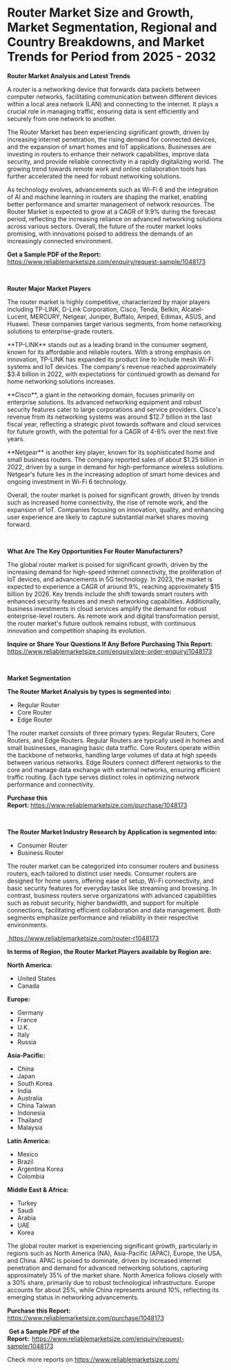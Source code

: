 <p><h1>Router Market Size and Growth, Market Segmentation, Regional and Country Breakdowns, and Market Trends for Period from 2025 -  2032</h1></p><p><strong>Router Market Analysis and Latest Trends</strong></p>
<p><p>A router is a networking device that forwards data packets between computer networks, facilitating communication between different devices within a local area network (LAN) and connecting to the internet. It plays a crucial role in managing traffic, ensuring data is sent efficiently and securely from one network to another.</p><p>The Router Market has been experiencing significant growth, driven by increasing internet penetration, the rising demand for connected devices, and the expansion of smart homes and IoT applications. Businesses are investing in routers to enhance their network capabilities, improve data security, and provide reliable connectivity in a rapidly digitalizing world. The growing trend towards remote work and online collaboration tools has further accelerated the need for robust networking solutions.</p><p>As technology evolves, advancements such as Wi-Fi 6 and the integration of AI and machine learning in routers are shaping the market, enabling better performance and smarter management of network resources. The Router Market is expected to grow at a CAGR of 9.9% during the forecast period, reflecting the increasing reliance on advanced networking solutions across various sectors. Overall, the future of the router market looks promising, with innovations poised to address the demands of an increasingly connected environment.</p></p>
<p><strong>Get a Sample PDF of the Report:&nbsp;</strong> <a href="https://www.reliablemarketsize.com/enquiry/request-sample/1048173?utm_campaign=1845&utm_medium=2&utm_source=Github&utm_content=ia&utm_term=12022025&utm_id=router">https://www.reliablemarketsize.com/enquiry/request-sample/1048173</a></p>
<p>&nbsp;</p>
<p><strong>Router Major Market Players</strong></p>
<p><p>The router market is highly competitive, characterized by major players including TP-LINK, D-Link Corporation, Cisco, Tenda, Belkin, Alcatel-Lucent, MERCURY, Netgear, Juniper, Buffalo, Amped, Edimax, ASUS, and Huawei. These companies target various segments, from home networking solutions to enterprise-grade routers.</p><p>**TP-LINK** stands out as a leading brand in the consumer segment, known for its affordable and reliable routers. With a strong emphasis on innovation, TP-LINK has expanded its product line to include mesh Wi-Fi systems and IoT devices. The company's revenue reached approximately $3.4 billion in 2022, with expectations for continued growth as demand for home networking solutions increases.</p><p>**Cisco**, a giant in the networking domain, focuses primarily on enterprise solutions. Its advanced networking equipment and robust security features cater to large corporations and service providers. Cisco's revenue from its networking systems was around $12.7 billion in the last fiscal year, reflecting a strategic pivot towards software and cloud services for future growth, with the potential for a CAGR of 4-6% over the next five years.</p><p>**Netgear** is another key player, known for its sophisticated home and small business routers. The company reported sales of about $1.25 billion in 2022, driven by a surge in demand for high-performance wireless solutions. Netgear's future lies in the increasing adoption of smart home devices and ongoing investment in Wi-Fi 6 technology.</p><p>Overall, the router market is poised for significant growth, driven by trends such as increased home connectivity, the rise of remote work, and the expansion of IoT. Companies focusing on innovation, quality, and enhancing user experience are likely to capture substantial market shares moving forward.</p></p>
<p>&nbsp;</p>
<p><strong>What Are The Key Opportunities For Router Manufacturers?</strong></p>
<p><p>The global router market is poised for significant growth, driven by the increasing demand for high-speed internet connectivity, the proliferation of IoT devices, and advancements in 5G technology. In 2023, the market is expected to experience a CAGR of around 9%, reaching approximately $15 billion by 2026. Key trends include the shift towards smart routers with enhanced security features and mesh networking capabilities. Additionally, business investments in cloud services amplify the demand for robust enterprise-level routers. As remote work and digital transformation persist, the router market's future outlook remains robust, with continuous innovation and competition shaping its evolution.</p></p>
<p><strong>Inquire or Share Your Questions If Any Before Purchasing This Report:</strong> <a href="https://www.reliablemarketsize.com/enquiry/pre-order-enquiry/1048173?utm_campaign=1845&utm_medium=2&utm_source=Github&utm_content=ia&utm_term=12022025&utm_id=router">https://www.reliablemarketsize.com/enquiry/pre-order-enquiry/1048173</a></p>
<p>&nbsp;</p>
<p><strong>Market Segmentation</strong></p>
<p><strong>The Router Market Analysis by types is segmented into:</strong></p>
<p><ul><li>Regular Router</li><li>Core Router</li><li>Edge Router</li></ul></p>
<p><p>The router market consists of three primary types: Regular Routers, Core Routers, and Edge Routers. Regular Routers are typically used in homes and small businesses, managing basic data traffic. Core Routers operate within the backbone of networks, handling large volumes of data at high speeds between various networks. Edge Routers connect different networks to the core and manage data exchange with external networks, ensuring efficient traffic routing. Each type serves distinct roles in optimizing network performance and connectivity.</p></p>
<p><strong>Purchase this Report:&nbsp;</strong><a href="https://www.reliablemarketsize.com/purchase/1048173?utm_campaign=1845&utm_medium=2&utm_source=Github&utm_content=ia&utm_term=12022025&utm_id=router">https://www.reliablemarketsize.com/purchase/1048173</a></p>
<p>&nbsp;</p>
<p><strong>The Router Market Industry Research by Application is segmented into:</strong></p>
<p><ul><li>Consumer Router</li><li>Business Router</li></ul></p>
<p><p>The router market can be categorized into consumer routers and business routers, each tailored to distinct user needs. Consumer routers are designed for home users, offering ease of setup, Wi-Fi connectivity, and basic security features for everyday tasks like streaming and browsing. In contrast, business routers serve organizations with advanced capabilities such as robust security, higher bandwidth, and support for multiple connections, facilitating efficient collaboration and data management. Both segments emphasize performance and reliability in their respective environments.</p></p>
<p><a href="https://www.reliablemarketsize.com/router-r1048173?utm_campaign=1845&utm_medium=2&utm_source=Github&utm_content=ia&utm_term=12022025&utm_id=router">&nbsp;https://www.reliablemarketsize.com/router-r1048173</a></p>
<p><strong>In terms of Region, the Router Market Players available by Region are:</strong></p>
<p>
    <p> <strong> North America: </strong>
        <ul>
            <li>United States</li>
            <li>Canada</li>
        </ul>
        </p> 
    <p> <strong> Europe: </strong>
        <ul>
            <li>Germany</li>
            <li>France</li>
            <li>U.K.</li>
            <li>Italy</li>
            <li>Russia</li>
        </ul>
        </p> 
    <p> <strong> Asia-Pacific: </strong>
        <ul>
            <li>China</li>
            <li>Japan</li>
            <li>South Korea</li>
            <li>India</li>
            <li>Australia</li>
            <li>China Taiwan</li>
            <li>Indonesia</li>
            <li>Thailand</li>
            <li>Malaysia</li>
        </ul>
        </p> 
    <p> <strong> Latin America: </strong>
        <ul>
            <li>Mexico</li>
            <li>Brazil</li>
            <li>Argentina Korea</li>
            <li>Colombia</li>
        </ul>
        </p> 
    <p> <strong> Middle East & Africa: </strong>
        <ul>
            <li>Turkey</li>
            <li>Saudi</li>
            <li>Arabia</li>
            <li>UAE</li>
            <li>Korea</li>
        </ul>
    </p>
    </p>
<p><p>The global router market is experiencing significant growth, particularly in regions such as North America (NA), Asia-Pacific (APAC), Europe, the USA, and China. APAC is poised to dominate, driven by increased internet penetration and demand for advanced networking solutions, capturing approximately 35% of the market share. North America follows closely with a 30% share, primarily due to robust technological infrastructure. Europe accounts for about 25%, while China represents around 10%, reflecting its emerging status in networking advancements.</p></p>
<p><strong>Purchase this Report: </strong><a href="https://www.reliablemarketsize.com/purchase/1048173?utm_campaign=1845&utm_medium=2&utm_source=Github&utm_content=ia&utm_term=12022025&utm_id=router">https://www.reliablemarketsize.com/purchase/1048173</a></p>
<p>&nbsp;<strong>Get a Sample PDF of the Report:&nbsp;&nbsp;</strong><a href="https://www.reliablemarketsize.com/enquiry/request-sample/1048173?utm_campaign=1845&utm_medium=2&utm_source=Github&utm_content=ia&utm_term=12022025&utm_id=router">https://www.reliablemarketsize.com/enquiry/request-sample/1048173</a></p>
<p><strong></strong></p>
<p>Check more reports on <a href="https://www.reliablemarketsize.com/?utm_campaign=1845&utm_medium=2&utm_source=Github&utm_content=ia&utm_term=12022025&utm_id=router">https://www.reliablemarketsize.com/</a></p>